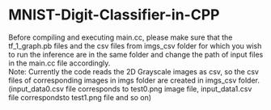 # MNIST-Digit-Classifier-in-CPP  
Before compiling and executing main.cc, please make sure that the tf_1_graph.pb files and the csv files from imgs_csv folder for which you wish to run the inference are in the same folder and change the path of input files in the main.cc file accordingly.  
Note: Currently the code reads the 2D Grayscale images as csv, so the csv files of corresponding images in imgs folder are created in imgs_csv folder. (input_data0.csv file corresponds to test0.png image file, input_data1.csv file correspondsto test1.png file and so on)
